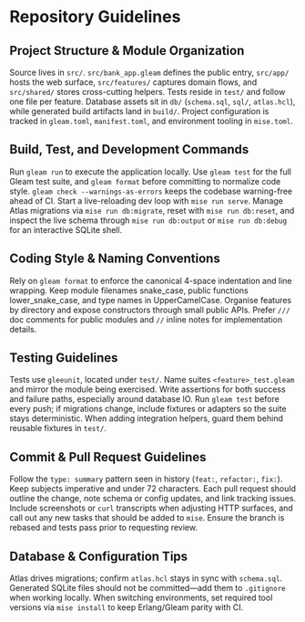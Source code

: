 # Repository Guidelines

## Project Structure & Module Organization
Source lives in `src/`. `src/bank_app.gleam` defines the public entry, `src/app/` hosts the web surface, `src/features/` captures domain flows, and `src/shared/` stores cross-cutting helpers. Tests reside in `test/` and follow one file per feature. Database assets sit in `db/` (`schema.sql`, `sql/`, `atlas.hcl`), while generated build artifacts land in `build/`. Project configuration is tracked in `gleam.toml`, `manifest.toml`, and environment tooling in `mise.toml`.

## Build, Test, and Development Commands
Run `gleam run` to execute the application locally. Use `gleam test` for the full Gleam test suite, and `gleam format` before committing to normalize code style. `gleam check --warnings-as-errors` keeps the codebase warning-free ahead of CI. Start a live-reloading dev loop with `mise run serve`. Manage Atlas migrations via `mise run db:migrate`, reset with `mise run db:reset`, and inspect the live schema through `mise run db:output` or `mise run db:debug` for an interactive SQLite shell.

## Coding Style & Naming Conventions
Rely on `gleam format` to enforce the canonical 4-space indentation and line wrapping. Keep module filenames snake_case, public functions lower_snake_case, and type names in UpperCamelCase. Organise features by directory and expose constructors through small public APIs. Prefer `///` doc comments for public modules and `//` inline notes for implementation details.

## Testing Guidelines
Tests use `gleeunit`, located under `test/`. Name suites `<feature>_test.gleam` and mirror the module being exercised. Write assertions for both success and failure paths, especially around database IO. Run `gleam test` before every push; if migrations change, include fixtures or adapters so the suite stays deterministic. When adding integration helpers, guard them behind reusable fixtures in `test/`.

## Commit & Pull Request Guidelines
Follow the `type: summary` pattern seen in history (`feat:`, `refactor:`, `fix:`). Keep subjects imperative and under 72 characters. Each pull request should outline the change, note schema or config updates, and link tracking issues. Include screenshots or `curl` transcripts when adjusting HTTP surfaces, and call out any new tasks that should be added to `mise`. Ensure the branch is rebased and tests pass prior to requesting review.

## Database & Configuration Tips
Atlas drives migrations; confirm `atlas.hcl` stays in sync with `schema.sql`. Generated SQLite files should not be committed—add them to `.gitignore` when working locally. When switching environments, set required tool versions via `mise install` to keep Erlang/Gleam parity with CI.
